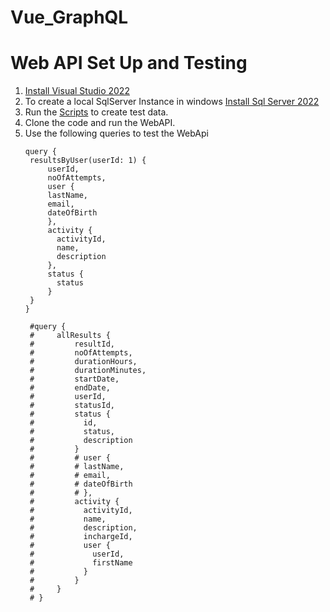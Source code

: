 # Vue_GraphQL

# Web API Set Up and Testing
1. [Install Visual Studio 2022](https://visualstudio.microsoft.com/thank-you-downloading-visual-studio/?sku=Community&channel=Release&version=VS2022&source=VSLandingPage&cid=2030&passive=false)
2. To create a local SqlServer Instance in windows [Install Sql Server 2022](https://go.microsoft.com/fwlink/p/?linkid=2215158&clcid=0x409&culture=en-us&country=us)
3. Run the [Scripts](https://github.com/pdr123/Vue_GraphQL/blob/main/Scripts/Create_Data_StoreDB.sql.txt) to create test data.
4. Clone the code and run the WebAPI.
5. Use the following queries to test the WebApi
   ```
   query {
    resultsByUser(userId: 1) {
        userId,
        noOfAttempts,
        user {
        lastName,
        email,
        dateOfBirth
        },
        activity {
          activityId,
          name,
          description
        },
        status {
          status
        }
    }
   }
   
    #query {
    #     allResults {
    #         resultId,
    #         noOfAttempts,
    #         durationHours,
    #         durationMinutes,
    #         startDate,
    #         endDate,
    #         userId,
    #         statusId,
    #         status {
    #           id,
    #           status,
    #           description
    #         }
    #         # user {
    #         # lastName,
    #         # email,
    #         # dateOfBirth
    #         # },
    #         activity {
    #           activityId,
    #           name,
    #           description,
    #           inchargeId,
    #           user {
    #             userId,
    #             firstName
    #           }
    #         }
    #     }
    # }
   ```

